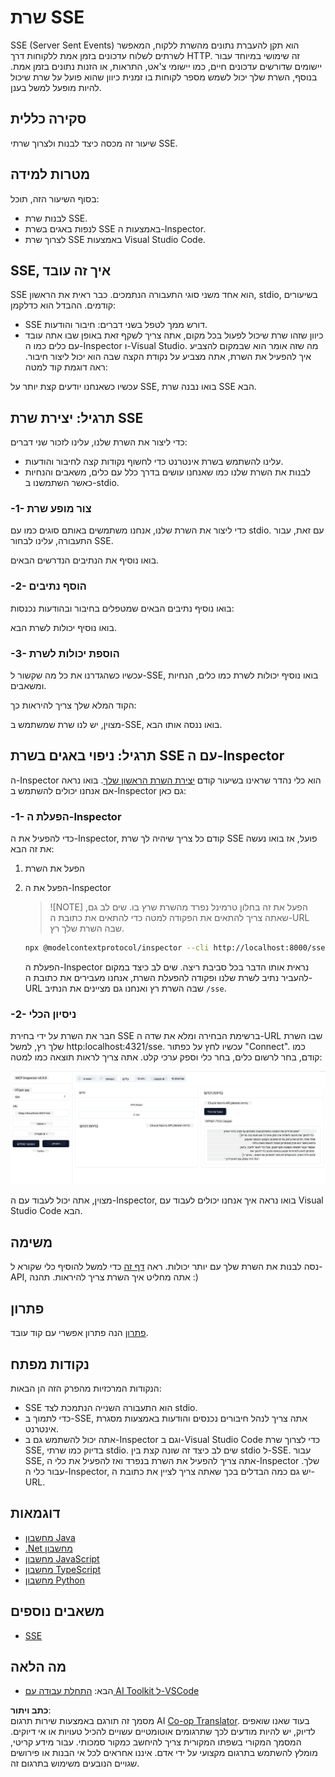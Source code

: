 <!--
CO_OP_TRANSLATOR_METADATA:
{
  "original_hash": "0a8086dc4bf89448f83e7936db972c42",
  "translation_date": "2025-05-17T11:39:00+00:00",
  "source_file": "03-GettingStarted/05-sse-server/README.md",
  "language_code": "he"
}
-->
# שרת SSE

SSE (Server Sent Events) הוא תקן להעברת נתונים מהשרת ללקוח, המאפשר לשרתים לשלוח עדכונים בזמן אמת ללקוחות דרך HTTP. זה שימושי במיוחד עבור יישומים שדורשים עדכונים חיים, כמו יישומי צ'אט, התראות, או הזנות נתונים בזמן אמת. בנוסף, השרת שלך יכול לשמש מספר לקוחות בו זמנית כיוון שהוא פועל על שרת שיכול להיות מופעל למשל בענן.

## סקירה כללית

שיעור זה מכסה כיצד לבנות ולצרוך שרתי SSE.

## מטרות למידה

בסוף השיעור הזה, תוכל:

- לבנות שרת SSE.
- לנפות באגים בשרת SSE באמצעות ה-Inspector.
- לצרוך שרת SSE באמצעות Visual Studio Code.

## SSE, איך זה עובד

SSE הוא אחד משני סוגי התעבורה הנתמכים. כבר ראית את הראשון, stdio, בשיעורים קודמים. ההבדל הוא כדלקמן:

- SSE דורש ממך לטפל בשני דברים: חיבור והודעות.
- כיוון שזהו שרת שיכול לפעול בכל מקום, אתה צריך לשקף זאת באופן שבו אתה עובד עם כלים כמו ה-Inspector ו-Visual Studio. מה שזה אומר הוא שבמקום להצביע איך להפעיל את השרת, אתה מצביע על נקודת הקצה שבה הוא יכול ליצור חיבור. ראה דוגמת קוד למטה:

עכשיו כשאנחנו יודעים קצת יותר על SSE, בואו נבנה שרת SSE הבא.

## תרגיל: יצירת שרת SSE

כדי ליצור את השרת שלנו, עלינו לזכור שני דברים:

- עלינו להשתמש בשרת אינטרנט כדי לחשוף נקודות קצה לחיבור והודעות.
- לבנות את השרת שלנו כמו שאנחנו עושים בדרך כלל עם כלים, משאבים והנחיות כאשר השתמשנו ב-stdio.

### -1- צור מופע שרת

כדי ליצור את השרת שלנו, אנחנו משתמשים באותם סוגים כמו עם stdio. עם זאת, עבור התעבורה, עלינו לבחור SSE.

בואו נוסיף את הנתיבים הנדרשים הבאים.

### -2- הוסף נתיבים

בואו נוסיף נתיבים הבאים שמטפלים בחיבור ובהודעות נכנסות:

בואו נוסיף יכולות לשרת הבא.

### -3- הוספת יכולות לשרת

עכשיו כשהגדרנו את כל מה שקשור ל-SSE, בואו נוסיף יכולות לשרת כמו כלים, הנחיות ומשאבים.

הקוד המלא שלך צריך להיראות כך:

מצוין, יש לנו שרת שמשתמש ב-SSE, בואו ננסה אותו הבא.

## תרגיל: ניפוי באגים בשרת SSE עם ה-Inspector

ה-Inspector הוא כלי נהדר שראינו בשיעור קודם [יצירת השרת הראשון שלך](/03-GettingStarted/01-first-server/README.md). בואו נראה אם אנחנו יכולים להשתמש ב-Inspector גם כאן:

### -1- הפעלת ה-Inspector

כדי להפעיל את ה-Inspector, קודם כל צריך שיהיה לך שרת SSE פועל, אז בואו נעשה את זה הבא:

1. הפעל את השרת

1. הפעל את ה-Inspector

    > ![NOTE]
    > הפעל את זה בחלון טרמינל נפרד מהשרת שרץ בו. שים לב גם, שאתה צריך להתאים את הפקודה למטה כדי להתאים את כתובת ה-URL שבה השרת שלך רץ.

    ```sh
    npx @modelcontextprotocol/inspector --cli http://localhost:8000/sse --method tools/list
    ```

    הפעלת ה-Inspector נראית אותו הדבר בכל סביבת ריצה. שים לב כיצד במקום להעביר נתיב לשרת שלנו ופקודה להפעלת השרת, אנחנו מעבירים את כתובת ה-URL שבה השרת רץ ואנחנו גם מציינים את הנתיב `/sse`.

### -2- ניסיון הכלי

חבר את השרת על ידי בחירת SSE ברשימת הבחירה ומלא את שדה ה-URL שבו השרת שלך רץ, למשל http:localhost:4321/sse. עכשיו לחץ על כפתור "Connect". כמו קודם, בחר לרשום כלים, בחר כלי וספק ערכי קלט. אתה צריך לראות תוצאה כמו למטה:

![שרת SSE רץ ב-Inspector](../../../../translated_images/sse-inspector.12861eb95abecbfc82610f480b55901524fed1a6aca025bb948e09e882c48428.he.png)

מצוין, אתה יכול לעבוד עם ה-Inspector, בואו נראה איך אנחנו יכולים לעבוד עם Visual Studio Code הבא.

## משימה

נסה לבנות את השרת שלך עם יותר יכולות. ראה [דף זה](https://api.chucknorris.io/) כדי למשל להוסיף כלי שקורא ל-API, אתה מחליט איך השרת צריך להיראות. תהנה :)

## פתרון

[פתרון](./solution/README.md) הנה פתרון אפשרי עם קוד עובד.

## נקודות מפתח

הנקודות המרכזיות מהפרק הזה הן הבאות:

- SSE הוא התעבורה השנייה הנתמכת לצד stdio.
- כדי לתמוך ב-SSE, אתה צריך לנהל חיבורים נכנסים והודעות באמצעות מסגרת אינטרנט.
- אתה יכול להשתמש גם ב-Inspector וגם ב-Visual Studio Code כדי לצרוך שרת SSE, בדיוק כמו שרתי stdio. שים לב כיצד זה שונה קצת בין stdio ל-SSE. עבור SSE, אתה צריך להפעיל את השרת בנפרד ואז להפעיל את כלי ה-Inspector שלך. עבור כלי ה-Inspector, יש גם כמה הבדלים בכך שאתה צריך לציין את כתובת ה-URL.

## דוגמאות

- [מחשבון Java](../samples/java/calculator/README.md)
- [.Net מחשבון](../../../../03-GettingStarted/samples/csharp)
- [מחשבון JavaScript](../samples/javascript/README.md)
- [מחשבון TypeScript](../samples/typescript/README.md)
- [מחשבון Python](../../../../03-GettingStarted/samples/python)

## משאבים נוספים

- [SSE](https://developer.mozilla.org/en-US/docs/Web/API/Server-sent_events)

## מה הלאה

- הבא: [התחלת עבודה עם AI Toolkit ל-VSCode](/03-GettingStarted/06-aitk/README.md)

**כתב ויתור**:  
מסמך זה תורגם באמצעות שירות תרגום AI [Co-op Translator](https://github.com/Azure/co-op-translator). בעוד שאנו שואפים לדיוק, יש להיות מודעים לכך שתרגומים אוטומטיים עשויים להכיל טעויות או אי דיוקים. המסמך המקורי בשפתו המקורית צריך להיחשב כמקור סמכותי. עבור מידע קריטי, מומלץ להשתמש בתרגום מקצועי על ידי אדם. איננו אחראים לכל אי הבנות או פירושים שגויים הנובעים משימוש בתרגום זה.